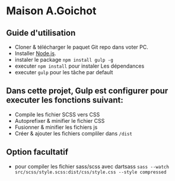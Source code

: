 # Maison A.Goichot

## Guide d'utilisation

* Cloner & télécharger le paquet Git repo dans voter PC.
* Installer [Node.js](https://nodejs.org/).
* instaler le package `npm install gulp -g`  
* executer `npm install` pour instaler Les dépendances
* executer `gulp` pour les tâche par default

## Dans cette projet, Gulp est configurer pour executer les fonctions suivant: 

* Compile les fichier SCSS vers CSS
* Autoprefixer & minifier le fichier CSS
* Fusionner & minifier les fichiers js 
* Créer & ajouter les fichiers compliler dans `/dist`

## Option facultatif
* pour compiler les fichier sass/scss avec dartsass
`sass --watch src/scss/style.scss:dist/css/style.css --style compressed`

